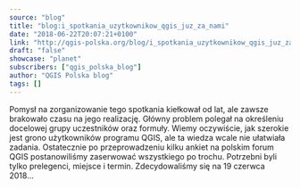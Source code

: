 ```yaml
---
source: "blog"
title: "blog:i_spotkania_uzytkownikow_qgis_juz_za_nami"
date: "2018-06-22T20:07:21+0100"
link: "http://qgis-polska.org/blog/i_spotkania_uzytkownikow_qgis_juz_za_nami"
draft: "false"
showcase: "planet"
subscribers: ["qgis_polska_blog"]
author: "QGIS Polska blog"
tags: []
---
```


Pomysł na zorganizowanie tego spotkania kiełkował od lat, ale zawsze brakowało czasu na jego realizację. Główny problem polegał na określeniu docelowej grupy uczestników oraz formuły. Wiemy oczywiście, jak szerokie jest grono użytkowników programu QGIS, ale ta wiedza wcale nie ułatwiała zadania. Ostatecznie po przeprowadzeniu kilku ankiet na polskim forum QGIS postanowiliśmy zaserwować wszystkiego po trochu. Potrzebni byli tylko prelegenci, miejsce i termin. Zdecydowaliśmy się na 19 czerwca 2018…

